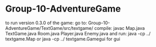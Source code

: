 # Group-10-AdventureGame
to run version 0.3.0 of the game:
go to:
Group-10-AdventureGame/TextGame/src/textgame/
compile: javac Map.java TextGame.java Room.java Player.java Enemy.java
and run: java -cp ../ textgame.Map
or  java -cp ../ textgame.Gamegui    for gui


  

